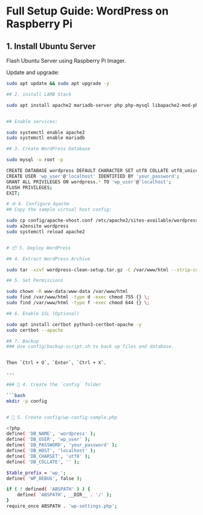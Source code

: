 # Full Setup Guide: WordPress on Raspberry Pi

## 1. Install Ubuntu Server

Flash Ubuntu Server using Raspberry Pi Imager.

Update and upgrade:
```bash
sudo apt update && sudo apt upgrade -y

## 2. install LAMB Stack

sudo apt install apache2 mariadb-server php php-mysql libapache2-mod-php php-cli unzip curl -y


## Enable services:

sudo systemctl enable apache2
sudo systemctl enable mariadb

## 3. Create WordPress Database

sudo mysql -u root -p

CREATE DATABASE wordpress DEFAULT CHARACTER SET utf8 COLLATE utf8_unicode_ci;
CREATE USER 'wp_user'@'localhost' IDENTIFIED BY 'your_password';
GRANT ALL PRIVILEGES ON wordpress.* TO 'wp_user'@'localhost';
FLUSH PRIVILEGES;
EXIT;

# 🌐 4. Configure Apache
## Copy the sample virtual host config:

sudo cp config/apache-vhost.conf /etc/apache2/sites-available/wordpress.conf
sudo a2ensite wordpress
sudo systemctl reload apache2


# 📦 5. Deploy WordPress

## 4. Extract WordPress Archive

sudo tar -xzvf wordpress-clean-setup.tar.gz -C /var/www/html --strip-components=1

## 5. Set Permissions

sudo chown -R www-data:www-data /var/www/html
sudo find /var/www/html -type d -exec chmod 755 {} \;
sudo find /var/www/html -type f -exec chmod 644 {} \;

## 6. Enable SSL (Optional)

sudo apt install certbot python3-certbot-apache -y
sudo certbot --apache

## 7. Backup
### Use config/backup-script.sh to back up files and database.


Then `Ctrl + O`, `Enter`, `Ctrl + X`.

---

### 📁 4. Create the `config` folder

```bash
mkdir -p config


# 📄 5. Create config/wp-config-sample.php

<?php
define( 'DB_NAME', 'wordpress' );
define( 'DB_USER', 'wp_user' );
define( 'DB_PASSWORD', 'your_password' );
define( 'DB_HOST', 'localhost' );
define( 'DB_CHARSET', 'utf8' );
define( 'DB_COLLATE', '' );

$table_prefix = 'wp_';
define( 'WP_DEBUG', false );

if ( ! defined( 'ABSPATH' ) ) {
    define( 'ABSPATH', __DIR__ . '/' );
}
require_once ABSPATH . 'wp-settings.php';

